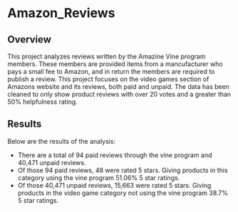 # Amazon_Reviews

## Overview

This project analyzes reviews written by the Amazine Vine program members. These members are provided items from a mancufacturer who pays a small fee to Amazon, and in return the members are required to publish a review. This project focuses on the video games section of Amazons website and its reviews, both paid and unpaid. The data has been cleaned to only show product reviews with over 20 votes and a greater than 50% helpfulness rating.

## Results

Below are the results of the analysis:

- There are a total of 94 paid reviews through the vine program and 40,471 unpaid reviews.
- Of those 94 paid reviews, 48 were rated 5 stars. Giving products in this category using the vine program 51.06% 5 star ratings.
- Of those 40,471 unpaid reviews, 15,663 were rated 5 stars. Giving products in the video game category not using the vine program 38.7% 5 star ratings. 
